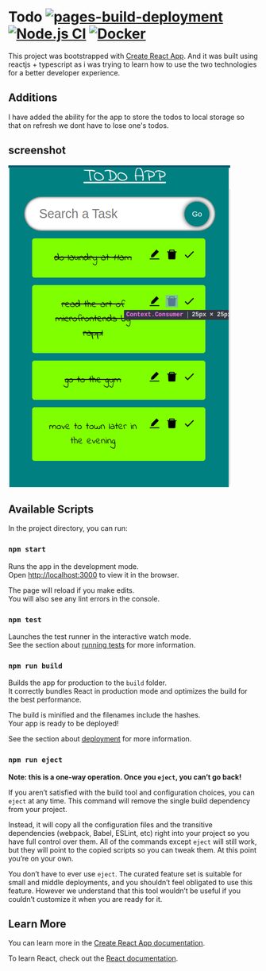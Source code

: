 # Todo [![pages-build-deployment](https://github.com/mherman22/todo-typescript/actions/workflows/pages/pages-build-deployment/badge.svg)](https://github.com/mherman22/todo-typescript/actions/workflows/pages/pages-build-deployment) [![Node.js CI](https://github.com/mherman22/todo-typescript/actions/workflows/node.js.yml/badge.svg)](https://github.com/mherman22/todo-typescript/actions/workflows/node.js.yml) [![Docker](https://github.com/mherman22/todo-typescript/actions/workflows/docker-publish.yml/badge.svg)](https://github.com/mherman22/todo-typescript/actions/workflows/docker-publish.yml)

This project was bootstrapped with [Create React App](https://github.com/facebook/create-react-app). And it was built using reactjs + typescript as i was trying to learn how to use the two technologies for a better developer experience.

## Additions
I have added the ability for the app to store the todos to local storage so that on refresh we dont have to lose one's todos.

## screenshot

![screenshot](public/todo.png)
## Available Scripts

In the project directory, you can run:

### `npm start`

Runs the app in the development mode.\
Open [http://localhost:3000](http://localhost:3000) to view it in the browser.

The page will reload if you make edits.\
You will also see any lint errors in the console.

### `npm test`

Launches the test runner in the interactive watch mode.\
See the section about [running tests](https://facebook.github.io/create-react-app/docs/running-tests) for more information.

### `npm run build`

Builds the app for production to the `build` folder.\
It correctly bundles React in production mode and optimizes the build for the best performance.

The build is minified and the filenames include the hashes.\
Your app is ready to be deployed!

See the section about [deployment](https://facebook.github.io/create-react-app/docs/deployment) for more information.

### `npm run eject`

**Note: this is a one-way operation. Once you `eject`, you can’t go back!**

If you aren’t satisfied with the build tool and configuration choices, you can `eject` at any time. This command will remove the single build dependency from your project.

Instead, it will copy all the configuration files and the transitive dependencies (webpack, Babel, ESLint, etc) right into your project so you have full control over them. All of the commands except `eject` will still work, but they will point to the copied scripts so you can tweak them. At this point you’re on your own.

You don’t have to ever use `eject`. The curated feature set is suitable for small and middle deployments, and you shouldn’t feel obligated to use this feature. However we understand that this tool wouldn’t be useful if you couldn’t customize it when you are ready for it.

## Learn More

You can learn more in the [Create React App documentation](https://facebook.github.io/create-react-app/docs/getting-started).

To learn React, check out the [React documentation](https://reactjs.org/).
